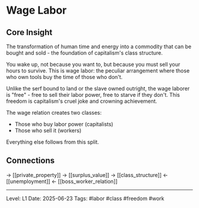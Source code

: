 # Wage Labor

## Core Insight
The transformation of human time and energy into a commodity that can be bought and sold - the foundation of capitalism's class structure.

You wake up, not because you want to, but because you must sell your hours to survive. This is wage labor: the peculiar arrangement where those who own tools buy the time of those who don't.

Unlike the serf bound to land or the slave owned outright, the wage laborer is "free" - free to sell their labor power, free to starve if they don't. This freedom is capitalism's cruel joke and crowning achievement.

The wage relation creates two classes:
- Those who buy labor power (capitalists)
- Those who sell it (workers)

Everything else follows from this split.

## Connections
→ [[private_property]]
→ [[surplus_value]]
→ [[class_structure]]
← [[unemployment]]
← [[boss_worker_relation]]

---
Level: L1
Date: 2025-06-23
Tags: #labor #class #freedom #work